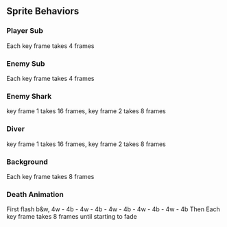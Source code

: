 ## Sprite Behaviors
### Player Sub
Each key frame takes 4 frames
### Enemy Sub
Each key frame takes 4 frames
### Enemy Shark
key frame 1 takes 16 frames, key frame 2 takes 8 frames
### Diver 
key frame 1 takes 16 frames, key frame 2 takes 8 frames

### Background
Each key frame takes 8 frames
### Death Animation
First flash b&w, 4w - 4b - 4w - 4b - 4w - 4b - 4w - 4b - 4w - 4b
Then Each key frame takes 8 frames until starting to fade

